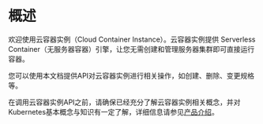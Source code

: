 # 概述<a name="cci_02_2001"></a>

欢迎使用云容器实例（Cloud Container Instance）。云容器实例提供 Serverless Container（无服务器容器）引擎，让您无需创建和管理服务器集群即可直接运行容器。

您可以使用本文档提供API对云容器实例进行相关操作，如创建、删除、变更规格等。

在调用云容器实例API之前，请确保已经充分了解云容器实例相关概念，并对Kubernetes基本概念与知识有一定了解，详细信息请参见[产品介绍](https://support.huaweicloud.com/productdesc-cci/cci_03_0001.html)。

